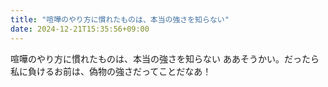 ```yaml
---
title: "喧嘩のやり方に慣れたものは、本当の強さを知らない"
date: 2024-12-21T15:35:56+09:00
---
```

喧嘩のやり方に慣れたものは、本当の強さを知らない
ああそうかい。だったら私に負けるお前は、偽物の強さだってことだなあ！
